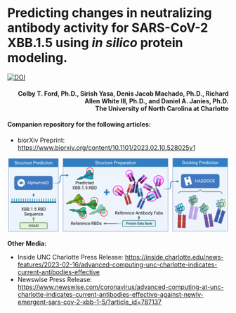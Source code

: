 # Predicting changes in neutralizing antibody activity for SARS-CoV-2 XBB.1.5 using _in silico_ protein modeling.

[![DOI](https://zenodo.org/badge/DOI/10.1101/2023.02.10.528025.svg)](https://doi.org/10.1101/2023.02.10.528025)

<h4 align="right">Colby T. Ford, Ph.D., Sirish Yasa, Denis Jacob Machado, Ph.D., Richard Allen White III, Ph.D., and Daniel A. Janies, Ph.D.<br>The University of North Carolina at Charlotte</h4>

#### Companion repository for the following articles:
- bior&Chi;iv Preprint: https://www.biorxiv.org/content/10.1101/2023.02.10.528025v1


![](figures/process.png)


__Other Media:__
- Inside UNC Charlotte Press Release: https://inside.charlotte.edu/news-features/2023-02-16/advanced-computing-unc-charlotte-indicates-current-antibodies-effective
- Newswise Press Release: https://www.newswise.com/coronavirus/advanced-computing-at-unc-charlotte-indicates-current-antibodies-effective-against-newly-emergent-sars-cov-2-xbb-1-5/?article_id=787137
